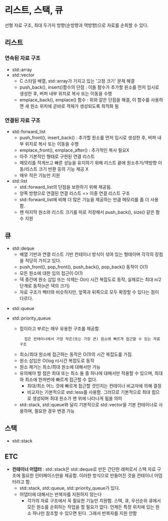 # 리스트, 스택, 큐

선형 자료 구조, 최대 두가지 방향(순방향과 역방향)으로 자료를 순회할 수 있다.

## 리스트

### 연속된 자료 구조

- std::array
- std::vector
  - C 스타일 배열, std::array가 가지고 있는 '고정 크기' 문제 해결
  - push_back(), insert()함수의 단점 : 이들 함수가 추가할 원소를 먼저 임시로 생성한 후, 버퍼 내부 위치로 복사 또는 이동을 수행
  - emplace_back(), emplace() 함수 : 위와 같은 단점을 해결, 이 함수를 사용하면 새 원소 위치에 곧바로 객체가 생성되도록 최적화 됨

### 연결된 자료 구조

- std::forward_list
  - push_front(), insert_back() : 추가할 원소를 먼저 임시로 생성한 후, 버퍼 내부 위치로 복사 또는 이동을 수행
  - emplace_front(), emplace_after() : 추가적인 복사 필요X
  - 아주 기본적인 형태로 구현된 연결 리스트
  - 메모리를 적게쓰고 빠른 성능을 유지하기 위해 리스트 끝에 원소추가/역방향 이동/리스트 크기 반환 등의 기능 제공 X
  - 매우 적은 기능만 지원
- std::list
  - std::forward_list의 단점을 보완하기 위해 제공됨.
  - 양쪽 방향으로 연결된 연결 리스트 => 이중 연결 리스트 구조
  - std::forward_list에 비해 더 많은 기능을 제공하는 만큼 메모리를 좀 더 사용함.
  - 맨 마지막 원소와 리스트 크기를 따로 저장해서 push_back(), size() 같은 함수 지원

## 큐

- std::deque
  - 배열 기반과 연결 리스트 기반 컨테이너 방식이 섞여 있는 형태이며 각각의 장점을 적당히 가지고 있다.
  - push_front(), pop_front(), push_back(), pop_back() 동작이 O(1)
  - 모든 원소에 대한 임의 접근이 O(1)
  - 덱 중간에 원소 삽입 또는 삭제는 O(n) 시간 복잡도로 동작, 실제로는 최대 n/2 단계로 동작(n은 덱의 크기)
  - 자료 구조가 벡터와 비슷하지만, 앞쪽과 뒤쪽으로 모두 확장할 수 있다는 점이 다르다.

* std::queue
* std::priority_queue

  - 힙이라고 부르는 매우 유용한 구조를 제공함.
    ```
      힙은 컨테이너에서 가장 작은(또는 가장 큰) 원소에 빠르게 접근할 수 있는 자료구조
    ```

  * 최소/최대 원소에 접근하는 동작은 O(1)의 시간 복잡도를 가짐.
  * 원소 삽입은 O(log n)시간 복잡도로 동작
  * 원소 제거는 최소/최대 원소에 대해서만 가능
  * 유의해야 할 점은 최대 또는 최소 둘 중 하나에 대해서만 적용할 수 있으며, 최대와 최소에 한꺼번에 빠르게 접근할 수 없다.
    - 최대/최소 어느 것에 빠르게 접근할 것인지는 컨테이너 비교자에 의해 결정
    * 비교자는 기본적으로 std::less를 사용함. 그러므로 기본적으로 최대 힙으로 생성되며 최대 원소가 맨 위에 나타나게 됨을 의미
  * std::stack, std::queue와 달리 기본적으로 std::vector을 기본 컨테이너로 사용하며, 필요한 경우 변경 가능

## 스택

- std::stack

## ETC

- **컨테이너 어댑터** : std::stack은 std::deque로 만든 간단한 래퍼로서 스택 자료 구조에 필요한 인터페이스만을 제공함. 이러한 방식으로 만들어진 것을 컨테이너 어댑터라고 함.
  - std::stack, std::queue, std::priority_queue가 있다.
  * 어댑터에 대해서는 반복자를 지원하지 않는다
    - 각가의 자료 구조에서 꼭 필요한 기능만 지원함. 스택, 큐, 우선순위 큐에서 모든 원소를 순회하는 작업을 할 필요가 없다. 언제든 특정 위치에 있는 원소 하나만 참조할 수 있으면 된다. 그래서 반복자를 지원 안함
